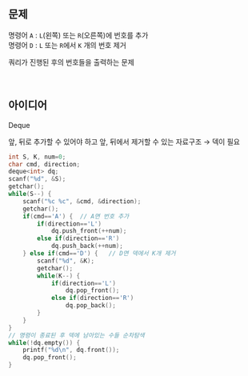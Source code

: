 ## 문제
명령어 `A` : `L`(왼쪽) 또는 `R`(오른쪽)에 번호를 추가  
명령어 `D` : `L` 또는 `R`에서 `K` 개의 번호 제거

쿼리가 진행된 후의 번호들을 출력하는 문제

<br/>

## 아이디어
Deque

앞, 뒤로 추가할 수 있어야 하고 앞, 뒤에서 제거할 수 있는 자료구조 → 덱이 필요
```cpp
int S, K, num=0;
char cmd, direction;
deque<int> dq;
scanf("%d", &S);
getchar();
while(S--) {
	scanf("%c %c", &cmd, &direction);
	getchar();
	if(cmd=='A') {	// A면 번호 추가
		if(direction=='L')
			dq.push_front(++num);
		else if(direction=='R')
			dq.push_back(++num);
	} else if(cmd=='D') {	// D면 덱에서 K개 제거
		scanf("%d", &K);
		getchar();
		while(K--) {
			if(direction=='L')
				dq.pop_front();
			else if(direction=='R')
				dq.pop_back();
		}
	}
}
// 명령이 종료된 후 덱에 남아있는 수들 순차탐색
while(!dq.empty()) {
	printf("%d\n", dq.front());
	dq.pop_front();
}
```